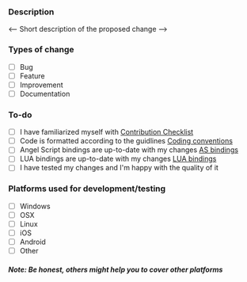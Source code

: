### Description
<-- Short description of the proposed change -->

### Types of change

- [ ] Bug
- [ ] Feature
- [ ] Improvement
- [ ] Documentation

### To-do

- [ ] I have familiarized myself with [Contribution Checklist](https://urho3d.github.io/documentation/HEAD/_contribution_checklist.html)
- [ ] Code is formatted according to the guidlines [Coding conventions](https://urho3d.github.io/documentation/HEAD/_coding_conventions.html)
- [ ] Angel Script bindings are up-to-date with my changes [AS bindings](https://github.com/urho3d/Urho3D/tree/master/Source/Urho3D/AngelScript)
- [ ] LUA bindings are up-to-date with my changes [LUA bindings](https://github.com/urho3d/Urho3D/tree/master/Source/Urho3D/LuaScript)
- [ ] I have tested my changes and I'm happy with the quality of it

### Platforms used for development/testing

- [ ] Windows
- [ ] OSX
- [ ] Linux
- [ ] iOS
- [ ] Android
- [ ] Other

##### Note: Be honest, others might help you to cover other platforms
